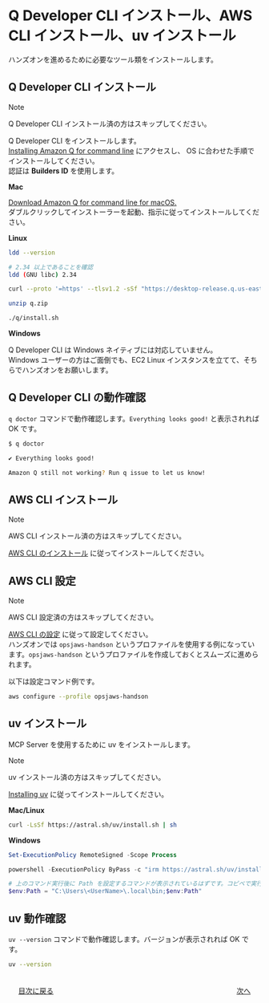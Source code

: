 # Q Developer CLI インストール、AWS CLI インストール、uv インストール

ハンズオンを進めるために必要なツール類をインストールします。  

## Q Developer CLI インストール

> [!NOTE]
> Q Developer CLI インストール済の方はスキップしてください。  

Q Developer CLI をインストールします。  
[Installing Amazon Q for command line](https://docs.aws.amazon.com/amazonq/latest/qdeveloper-ug/command-line-installing.html) にアクセスし、 OS に合わせた手順でインストールしてください。  
認証は **Builders ID** を使用します。  

**Mac**

[Download Amazon Q for command line for macOS.](https://desktop-release.q.us-east-1.amazonaws.com/latest/Amazon%20Q.dmg)  
ダブルクリックしてインストーラーを起動、指示に従ってインストールしてください。  

**Linux**

```bash
ldd --version

# 2.34 以上であることを確認
ldd (GNU libc) 2.34
```

```bash
curl --proto '=https' --tlsv1.2 -sSf "https://desktop-release.q.us-east-1.amazonaws.com/latest/q-x86_64-linux.zip" -o "q.zip"

unzip q.zip

./q/install.sh
```

**Windows**

Q Developer CLI は Windows ネイティブには対応していません。  
Windows ユーザーの方はご面倒でも、EC2 Linux インスタンスを立てて、そちらでハンズオンをお願いします。  

## Q Developer CLI の動作確認

`q doctor` コマンドで動作確認します。`Everything looks good!` と表示されれば OK です。  

```bash
$ q doctor

✔ Everything looks good!

Amazon Q still not working? Run q issue to let us know!
```

## AWS CLI インストール

> [!NOTE]
> AWS CLI インストール済の方はスキップしてください。  

[AWS CLI のインストール](https://docs.aws.amazon.com/ja_jp/cli/latest/userguide/getting-started-install.html) に従ってインストールしてください。

## AWS CLI 設定

> [!NOTE]
> AWS CLI 設定済の方はスキップしてください。  

[AWS CLI の設定](https://docs.aws.amazon.com/ja_jp/cli/latest/userguide/getting-started-quickstart.html) に従って設定してください。  
ハンズオンでは `opsjaws-handson` というプロファイルを使用する例になっています。`opsjaws-handson` というプロファイルを作成しておくとスムーズに進められます。  

以下は設定コマンド例です。  

```bash
aws configure --profile opsjaws-handson
```

## uv インストール

MCP Server を使用するために uv をインストールします。  

> [!NOTE]
> uv インストール済の方はスキップしてください。  

[Installing uv](https://docs.astral.sh/uv/getting-started/installation/) に従ってインストールしてください。  

**Mac/Linux**

```bash
curl -LsSf https://astral.sh/uv/install.sh | sh
```

**Windows**

```powershell
Set-ExecutionPolicy RemoteSigned -Scope Process

powershell -ExecutionPolicy ByPass -c "irm https://astral.sh/uv/install.ps1 | iex"

# 上のコマンド実行後に Path を設定するコマンドが表示されているはずです。コピペで実行してください。
$env:Path = "C:\Users\<UserName>\.local\bin;$env:Path"
```

## uv 動作確認

`uv --version` コマンドで動作確認します。バージョンが表示されれば OK です。  

```bash
uv --version
```

<nav aria-label="ページナビゲーション">  
  <ul style="display: flex; justify-content: space-between; list-style: none; padding: 0;">  
    <li style="padding: 20px; text-align: center;"><a href="README.md">目次に戻る</a></li>  
    <li style="padding: 20px; text-align: right;"><a href="chap2.md">次へ</a></li>  
  </ul>  
</nav>  
